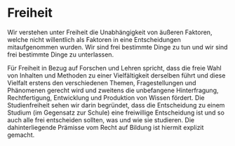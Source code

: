 # Freiheit
Wir verstehen unter Freiheit die Unabhängigkeit von äußeren Faktoren, welche nicht willentlich als Faktoren in eine Entscheidungen mitaufgenommen wurden. Wir sind frei
bestimmte Dinge zu tun und wir sind frei bestimmte Dinge zu unterlassen.

Für Freiheit in Bezug auf Forschen und Lehren spricht, dass die freie Wahl von Inhalten und Methoden zu einer Vielfältigkeit derselben führt und diese Vielfalt erstens den verschiedenen Themen, Fragestellungen und Phänomenen gerecht wird und zweitens die unbefangene Hinterfragung, Rechtfertigung, Entwicklung und Produktion von Wissen fördert. Die Studienfreiheit sehen wir darin begründet, dass die Entscheidung zu einem Studium (im Gegensatz zur Schule) eine freiwillige Entscheidung ist und so auch alle frei entscheiden sollten, was und wie sie studieren. Die dahinterliegende Prämisse vom Recht auf Bildung ist hiermit explizit gemacht.
